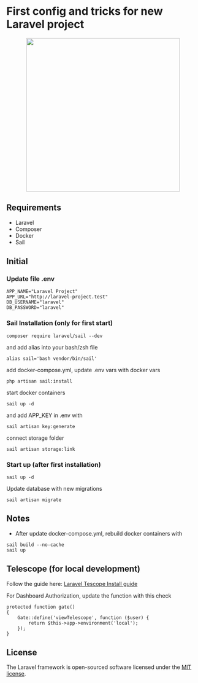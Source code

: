 # First config and tricks for new Laravel project

<p align="center"><a href="https://laravel.com" target="_blank"><img src="https://raw.githubusercontent.com/laravel/art/master/logo-lockup/5%20SVG/2%20CMYK/1%20Full%20Color/laravel-logolockup-cmyk-red.svg" width="400"></a></p>

## Requirements

-   Laravel
-   Composer
-   Docker
-   Sail

## Initial

### Update file .env

```
APP_NAME="Laravel Project"
APP_URL="http://laravel-project.test"
DB_USERNAME="laravel"
DB_PASSWORD="laravel"
```

### Sail Installation (only for first start)

```
composer require laravel/sail --dev
```

and add alias into your bash/zsh file

```
alias sail='bash vendor/bin/sail'
```

add docker-compose.yml, update .env vars with docker vars

```
php artisan sail:install
```

start docker containers

```
sail up -d
```

and add APP_KEY in .env with

```
sail artisan key:generate
```

connect storage folder

```
sail artisan storage:link
```

### Start up (after first installation)

```
sail up -d
```

Update database with new migrations

```
sail artisan migrate
```

## Notes

-   After update docker-compose.yml, rebuild docker containers with

```
sail build --no-cache
sail up
```

## Telescope (for local development)

Follow the guide here: [Laravel Tescope Install guide](https://laravel.com/docs/8.x/telescope#local-only-installation)

For Dashboard Authorization, update the function with this check

```
protected function gate()
{
    Gate::define('viewTelescope', function ($user) {
        return $this->app->environment('local');
    });
}

```

## License

The Laravel framework is open-sourced software licensed under the [MIT license](https://opensource.org/licenses/MIT).
